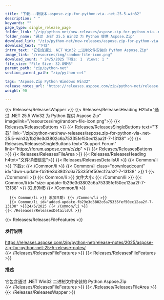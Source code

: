 ```yaml
---

title: "下载---新版本-aspose.zip-for-python-via-.net-25.5-win32"
description: " "
keywords: ""
page_type: single_release_page
folder_link: "/zip/python-net/new-releases/aspose.zip-for-python-via-.net-25.5-win32/"
folder_name: "通过 .NET 25.5 Win32 为 Python 提供 Aspose.Zip"
download_link: "/zip/python-net/new-releases/aspose.zip-for-python-via-.net-25.5-win32/fb29e3d3802c6a75335fef50ec12aa2f-7-13138"
download_text: "下载"
intro_text: "它包含通过 .NET Win32 二进制文件安装的 Python Aspose.Zip"
image_link: "/resources/img/random-file-icon.png"
download_count: " 24/5/2025 下载s: 1  Views: 1 "
file_size: "File Size: 32.89MB"
parent_path: "zip/python-net"
section_parent_path: "zip/python-net"

tags: "Aspose.Zip Python Windows Win32"
release_notes_url: "https://releases.aspose.com/zip/python-net/release-notes/2025/aspose-zip-for-python-net-25-5-release-notes/"
weight: 90

---
```


{{< Releases/ReleasesWapper >}}
  {{< Releases/ReleasesHeading H2txt="通过 .NET 25.5 Win32 为 Python 提供 Aspose.Zip" imagelink="/resources/img/random-file-icon.png">}}
  {{< Releases/ReleasesButtons >}}
    {{< Releases/ReleasesSingleButtons text="下载" link="/zip/python-net/new-releases/aspose.zip-for-python-via-.net-25.5-win32/fb29e3d3802c6a75335fef50ec12aa2f-7-13138" >}}
    {{< Releases/ReleasesSingleButtons text="Support Forum" link="https://forum.aspose.com/c/zip" >}}
  {{< Releases/ReleasesButtons >}}
  {{< Releases/ReleasesFileArea >}}
    {{< Releases/ReleasesHeading h4txt="文件详细信息">}}
    {{< Releases/ReleasesDetailsUl >}}
      {{< Common/li >}} 下载s: {{< /Common/li >}}
      {{< Common/li class="downloadcount" id="dwn-update-fb29e3d3802c6a75335fef50ec12aa2f-7-13138" >}} 1 {{< /Common/li >}}
      {{< Common/li >}} 文件大小: {{< /Common/li >}}
      {{< Common/li id="size-update-fb29e3d3802c6a75335fef50ec12aa2f-7-13138" >}} 32.89MB {{< /Common/li >}}

      {{< Common/li >}} 添加日期: {{< /Common/li >}}
      {{< Common/li id="added-update-fb29e3d3802c6a75335fef50ec12aa2f-7-13138" >}}24/5/2025 {{< /Common/li >}}
    {{< /Releases/ReleasesDetailsUl >}}

  {{< Releases/ReleasesFileFeatures >}}
      <h4>发行说明</h4><div><a href='https://releases.aspose.com/zip/python-net/release-notes/2025/aspose-zip-for-python-net-25-5-release-notes/'>https://releases.aspose.com/zip/python-net/release-notes/2025/aspose-zip-for-python-net-25-5-release-notes/</a></div>
  {{< /Releases/ReleasesFileFeatures >}}
  {{< Releases/ReleasesFileFeatures >}}
      <h4>描述</h4><div class="HTMLDescription">它包含通过 .NET Win32 二进制文件安装的 Python Aspose.Zip</div>
  {{< /Releases/ReleasesFileFeatures >}}
 {{< /Releases/ReleasesFileArea >}}
{{< /Releases/ReleasesWapper >}}


